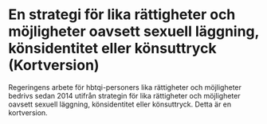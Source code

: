 # En strategi för lika rättigheter och möjligheter oavsett sexuell läggning, könsidentitet eller könsuttryck (Kortversion)

Regeringens arbete för hbtqi-personers lika rättigheter och möjligheter bedrivs sedan 2014 utifrån strategin för lika rättigheter och möjligheter oavsett sexuell läggning, könsidentitet eller könsuttryck. Detta är en kortversion.
